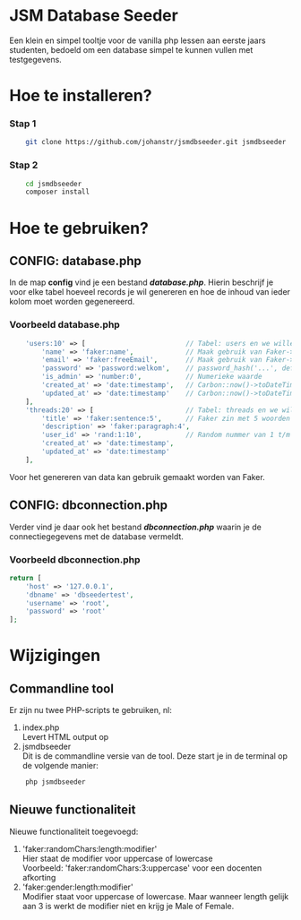 # JSM Database Seeder
  
Een klein en simpel tooltje voor de vanilla php lessen aan eerste jaars studenten, bedoeld om een database simpel te kunnen vullen met testgegevens.  
  
  
# Hoe te installeren?  
  
###  Stap 1
```bash
    git clone https://github.com/johanstr/jsmdbseeder.git jsmdbseeder
```

### Stap 2
```bash
    cd jsmdbseeder 
    composer install
```

# Hoe te gebruiken?  
  
## CONFIG: database.php
In de map **config** vind je een bestand ***database.php***. Hierin beschrijf je voor elke tabel hoeveel records je wil genereren en hoe de inhoud van ieder kolom moet worden gegenereerd.  
  
### Voorbeeld database.php
```php
    'users:10' => [                         // Tabel: users en we willen er 10
        'name' => 'faker:name',             // Maak gebruik van Faker->name
        'email' => 'faker:freeEmail',       // Maak gebruik van Faker->freeEmail
        'password' => 'password:welkom',    // password_hash('...', default)
        'is_admin' => 'number:0',           // Numerieke waarde
        'created_at' => 'date:timestamp',   // Carbon::now()->toDateTimeString()
        'updated_at' => 'date:timestamp'    // Carbon::now()->toDateTimeString()
    ],
    'threads:20' => [                       // Tabel: threads en we willen er 20
        'title' => 'faker:sentence:5',      // Faker zin met 5 woorden
        'description' => 'faker:paragraph:4',
        'user_id' => 'rand:1:10',           // Random nummer van 1 t/m 10
        'created_at' => 'date:timestamp',
        'updated_at' => 'date:timestamp'
    ],
```
  
Voor het genereren van data kan gebruik gemaakt worden van Faker.  
  
  
## CONFIG: dbconnection.php
Verder vind je daar ook het bestand ***dbconnection.php*** waarin je de connectiegegevens met de database vermeldt.  
  
### Voorbeeld dbconnection.php
```php
return [
    'host' => '127.0.0.1',
    'dbname' => 'dbseedertest',
    'username' => 'root',
    'password' => 'root'
];
```  
  
# Wijzigingen

## Commandline tool
Er zijn nu twee PHP-scripts te gebruiken, nl:  
1. index.php  
    Levert HTML output op
2. jsmdbseeder  
    Dit is de commandline versie van de tool. Deze start je in de terminal op de volgende manier:  
```bash
    php jsmdbseeder
```

## Nieuwe functionaliteit
Nieuwe functionaliteit toegevoegd:  
1. 'faker:randomChars:length:modifier'  
    Hier staat de modifier voor uppercase of lowercase  
    Voorbeeld: 'faker:randomChars:3:uppercase' voor een docenten afkorting
2. 'faker:gender:length:modifier'  
    Modifier staat voor uppercase of lowercase. Maar wanneer length gelijk aan 3 is werkt de modifier niet en krijg je Male of Female.

